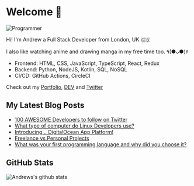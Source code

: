# Welcome 👋

![Programmer](https://res.cloudinary.com/d74fh3kw/image/upload/v1594399766/github_x15mfs.jpg 'Programmer')

Hi! I'm Andrew a Full Stack Developer from London, UK 🇬🇧

I also like watching anime and drawing manga in my free time too. ٩(●ᴗ●)۶

- Frontend: HTML, CSS, JavaScript, TypeScript, React, Redux
- Backend: Python, NodeJS, Kotlin, SQL, NoSQL
- CI/CD: GitHub Actions, CircleCI

Check out my [Portfolio](https://andrewbaisden.com/ "Andrew Baisden's Portfolio"), [DEV](https://dev.to/andrewbaisden "Andrew Baisden's DEV") and [Twitter](https://twitter.com/andrewbaisden "Andrew Baisden's Twitter")

## My Latest Blog Posts

<!-- BLOG-POST-LIST:START -->
- [100 AWESOME Developers to follow on Twitter](https://dev.to/andrewbaisden/100-awesome-developers-to-follow-on-twitter-43de)
- [What type of computer do Linux Developers use?](https://dev.to/andrewbaisden/what-type-of-computer-do-linux-developers-use-2eob)
- [Introducing... DigitalOcean App Platform!](https://dev.to/andrewbaisden/introducing-digitalocean-app-platform-28di)
- [Freelance vs Personal Projects](https://dev.to/andrewbaisden/freelance-vs-personal-projects-435b)
- [What was your first programming language and why did you choose it?](https://dev.to/andrewbaisden/what-was-your-first-programming-language-and-why-did-you-choose-it-3ioa)
<!-- BLOG-POST-LIST:END -->

## GitHub Stats

![Andrews's github stats](https://github-readme-stats.vercel.app/api?username=andrewbaisden&show_icons=true&theme=tokyonight)
